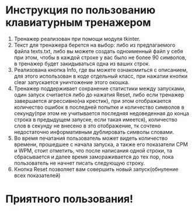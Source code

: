 # Инструкция по пользованию клавиатурным тренажером
1. Тренажер реализован при помощи модуля tkinter.
2. Текст для тренажера берется на выбор: либо из предлагаемого файла texts.txt, либо вы можете создать одноименный файл у себя при этом, чтобы в каждой строке у вас было не более 90 символов, в тренажер будет закидываться одна из ваших строк.
3. Реализована кнопка Info, где вы можете ознакомиться с описанием, для этого использован в коде отдельный класс, при нажатии кнопки clear запускается уничтожение этого окошка.
4. Тренажер поддерживает сохранение статистики между запусками, один запуск считается либо до нажатия Reset, либо если тренажер завершается агрессивно(на крестик), при этом отображается количество ошибок в последней попытке и количество символов в секунду(при этом не учитывается последняя недоведенная до конца строка в предыдущем запуске, если такая имеется), количество слов в секунду не внесено в это отображение, тк сочтено недостаточно информативным дублировать символы словами.
5. Во время печатания пользователь может видеть количество времени, прошедшее с начала запуска, а также его показатели CPM и WPM, стоит отметить, что после написания одной строки, та сбрасывается и далее время замораживается до тех пор, пока пользователь не начнет писать следующую строку.
6. Кнопка Reset позволяет вам совершить новый запуск(обнуление всех показателей)
# Приятного пользования!
